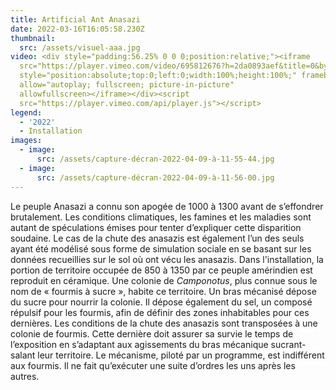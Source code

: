 ```yaml
---
title: Artificial Ant Anasazi
date: 2022-03-16T16:05:58.230Z
thumbnail:
  src: /assets/visuel-aaa.jpg
video: <div style="padding:56.25% 0 0 0;position:relative;"><iframe
  src="https://player.vimeo.com/video/695812676?h=2da0893aef&title=0&byline=0&portrait=0"
  style="position:absolute;top:0;left:0;width:100%;height:100%;" frameborder="0"
  allow="autoplay; fullscreen; picture-in-picture"
  allowfullscreen></iframe></div><script
  src="https://player.vimeo.com/api/player.js"></script>
legend:
  - '2022'
  - Installation
images:
  - image:
      src: /assets/capture-décran-2022-04-09-à-11-55-44.jpg
  - image:
      src: /assets/capture-décran-2022-04-09-à-11-56-00.jpg
---
```


Le peuple Anasazi a connu son apogée de 1000 à 1300 avant de s’effondrer brutalement. Les conditions climatiques, les famines et les maladies sont autant de spéculations émises pour tenter d’expliquer cette disparition soudaine. Le cas de la chute des anasazis est également l’un des seuls ayant été modélisé sous forme de simulation sociale en se basant sur les données recueillies sur le sol où ont vécu les anasazis. Dans l'installation, la portion de territoire occupée de 850 à 1350 par ce peuple amérindien est reproduit en céramique. Une colonie de _Camponotus_, plus connue sous le nom de « fourmis à sucre », habite ce territoire. Un bras mécanisé dépose du sucre pour nourrir la colonie. Il dépose également du sel, un composé répulsif pour les fourmis, afin de définir des zones inhabitables pour ces dernières. Les conditions de la chute des anasazis sont transposées à une colonie de fourmis. Cette dernière doit assurer sa survie le temps de l’exposition en s’adaptant aux agissements du bras mécanique sucrant-salant leur territoire. Le mécanisme, piloté par un programme, est indifférent aux fourmis. Il ne fait qu’exécuter une suite d’ordres les uns après les autres.
